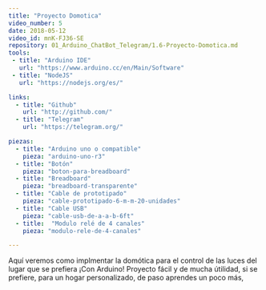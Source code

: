 ```yaml
---
title: "Proyecto Domotica"
video_number: 5
date: 2018-05-12
video_id: mnK-FJ36-SE
repository: 01_Arduino_ChatBot_Telegram/1.6-Proyecto-Domotica.md
tools:
 - title: "Arduino IDE"
   url: "https://www.arduino.cc/en/Main/Software"
 - title: "NodeJS"
   url: "https://nodejs.org/es/"

links:
  - title: "Github"
    url: "http://github.com/"
  - title: "Telegram"
    url: "https://telegram.org/"

piezas:
  - title: "Arduino uno o compatible"
    pieza: "arduino-uno-r3"
  - title: "Botón"
    pieza: "boton-para-breadboard"
  - title: "Breadboard"
    pieza: "breadboard-transparente"
  - title: "Cable de prototipado"
    pieza: "cable-prototipado-6-m-m-20-unidades"
  - title: "Cable USB"
    pieza: "cable-usb-de-a-a-b-6ft"
  - title:  "Modulo relé de 4 canales"
    pieza: "modulo-rele-de-4-canales"

---
```

Aquí veremos como implmentar la domótica para el control de las luces del lugar que se prefiera ¡Con Arduino!
Proyecto fácil y de mucha útilidad, si se prefiere, para un hogar personalizado, de paso aprendes un poco más,
